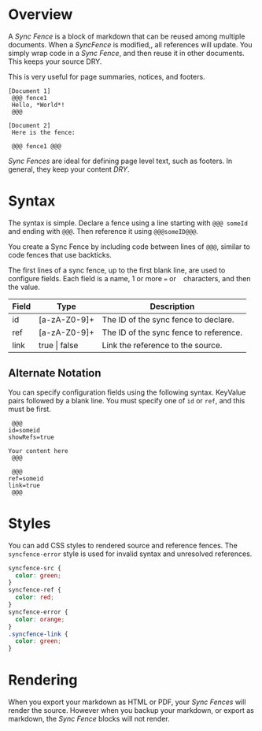 # Overview
A *Sync Fence* is a block of markdown that can be reused among multiple documents.  When a *SyncFence* is modified,, all references will update.  You simply wrap code in a *Sync Fence*, and then reuse it in other documents.  This keeps your source DRY.

This is very useful for page summaries, notices, and footers.
```
[Document 1]
 @@@ fence1
 Hello, *World*!
 @@@
```

```
[Document 2]
 Here is the fence:

 @@@ fence1 @@@
```

*Sync Fences* are ideal for defining page level text, such as footers. In general, they keep your content *DRY*.

# Syntax

The syntax is simple.  Declare a fence using a line starting with `@@@ someId` and ending with `@@@`.
Then reference it using `@@@someID@@@`.

You create a Sync Fence by including code between lines of `@@@`, similar to code fences that use backticks.

The first lines of a sync fence, up to the first blank line, are used to configure fields.
Each field is a name, 1 or more `=` or ` `  characters, and then the value.

|Field| Type |Description |
|--|--|--|
| id | [a-zA-Z0-9]+ | The ID of the sync fence to declare. |
|ref| [a-zA-Z0-9]+ | The ID of the sync fence to reference. |
|link| true \| false | Link the reference to the source. |

## Alternate Notation
You can specify configuration fields using the following syntax.  KeyValue pairs followed by a blank line.
You must specify one of `id` or `ref`, and this must be first.
```
 @@@
id=someid
showRefs=true

Your content here
 @@@

 @@@
ref=someid
link=true
 @@@
```

# Styles
You can add CSS styles to rendered source and reference fences.  The `syncfence-error` style is used for invalid syntax and unresolved references.
```css
syncfence-src {
  color: green;
}
syncfence-ref {
  color: red;
}
syncfence-error {
  color: orange;
}
.syncfence-link {
  color: green;
}
```

# Rendering
When you export your markdown as HTML or PDF, your *Sync Fences* will render the source.  However when you backup your markdown, or export as markdown, the *Sync Fence* blocks will not render.
<!--stackedit_data:
eyJoaXN0b3J5IjpbNTQyODU0NjksLTE1MDA2NjYxNDAsMTkzMT
MzNTc0OCwxMjcxNjU0MzBdfQ==
-->